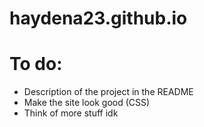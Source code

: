 # haydena23.github.io
# To do:

* Description of the project in the README
* Make the site look good (CSS)
* Think of more stuff idk